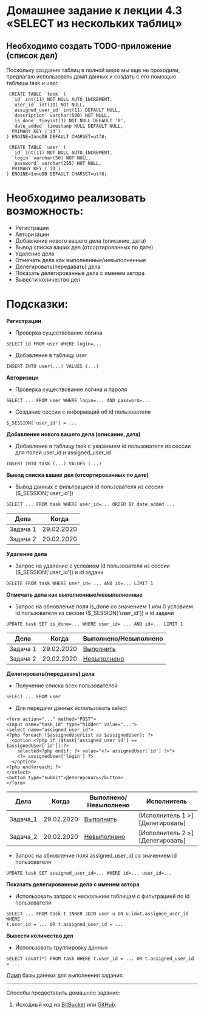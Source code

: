 # Домашнее задание к лекции 4.3 «SELECT из нескольких таблиц»

## Необходимо создать TODO-приложение (список дел)

Поскольку создание таблиц в полной мере мы еще не проходили, предлагаю использовать дамп данных и создать с его помощью таблицы task и user.
```
 CREATE TABLE `task` (
  `id` int(11) NOT NULL AUTO_INCREMENT,
  `user_id` int(11) NOT NULL,
  `assigned_user_id` int(11) DEFAULT NULL,
  `description` varchar(500) NOT NULL,
  `is_done` tinyint(1) NOT NULL DEFAULT '0',
  `date_added` timestamp NULL DEFAULT NULL,
  PRIMARY KEY (`id`)
) ENGINE=InnoDB DEFAULT CHARSET=utf8;

 CREATE TABLE `user` (
  `id` int(11) NOT NULL AUTO_INCREMENT,
  `login` varchar(50) NOT NULL,
  `password` varchar(255) NOT NULL,
  PRIMARY KEY (`id`)
) ENGINE=InnoDB DEFAULT CHARSET=utf8;

```

# Необходимо реализовать возможность: 
* Регистрации
* Авторизации
* Добавление нового вашего дела (описание, дата)
* Вывод списка ваших дел (отсортированных по дате)
* Удаление дела
* Отмечать дела как выполненные/невыполненные
* Делегировать(передавать) дела
* Показать делегированные дела с именем автора
* Вывести количество дел

# Подсказки: 

**Регистрации**
* Проверка существование логина 
```
SELECT id FROM user WHERE login=...
```
* Добавление в таблицу user 
```
INSERT INTO user(...) VALUES (...)
```

**Авторизаци**
* Проверка существование логина и пароля 
```
SELECT ... FROM user WHERE login=... AND password=...
```
* Создание сессии с информаций об id пользователя
```
$_SESSION['user_id'] = ...
```

**Добавление нового вашего дела (описание, дата)**
* Добавление в таблицу task с указанием id пользователя из сессии для полей user_id и assigned_user_id 
``` 
INSERT INTO task (...) VALUES (...)
```

**Вывод списка ваших дел (отсортированных по дате)**

* Вывод данных с фильтрацией id пользователя из сессии ($_SESSION['user_id']) 
```
SELECT ... FROM task WHERE user_id=... ORDER BY date_added ...
```

| Дела | Когда |
| -------- | -------- |
| Задача 1     | 29.02.2020 |
| Задача 2     | 20.02.2020 |


**Удаление дела**

* Запрос на удаление с условием id пользователя из сессии ($_SESSION['user_id']) и id задачи 
```
DELETE FROM task WHERE user_id= ... AND id=... LIMIT 1
```


**Отмечать дела как выполненные/невыполненные**

* Запрос на обновление поля is_done со значением 1 или 0  условием id пользователя из сессии ($_SESSION['user_id']) и id задачи 
```
UPDATE task SET is_done=... WHERE user_id= ... AND id=... LIMIT 1
```

| Дела | Когда | Выполнено/Невыполнено |
| -------- | -------- | -------- |
| Задача 1     | 29.02.2020 | [Выполнить](?id=1&done=1)
| Задача 2     | 20.02.2020 | [Невыполнено](?id=2&done=2)

**Делегировать(передавать) дела**

* Получение списка всех пользователей 
```
SELECT ... FROM user
```
* Для передачи данных использовать select
```
<form action="..." method="POST">
<input name="task_id" type="hidden" value="..."> 
<select name="assigned_user_id">
<?php foreach ($assignedUserList as $assignedUser): ?>
  <option <?php if ($task['assigned_user_id'] == $assignedUser['id']):?>
    selected<?php endif; ?> value="<?= assignedUser['id'] ?>">
    <?= assignedUser['login'] ?>
  </option>
<?php endforeach; ?>
</select>
<buttom type="submit">Делегировать</buttom>
</form>
```

| Дела | Когда | Выполнено/Невыполнено | Исполнитель |
| -------- | -------- | -------- | -------- |
| Задача_1 | 29.02.2020 | [Выполнить](?id=1&done=1) | [Исполнитель 1 >] [Делегировать] |
| Задача_2     | 20.02.2020 | [Невыполнено](?id=2&done=2) | [Исполнитель 2 >] [Делегировать] |

* Запрос на обновление поля assigned_user_id со значением id пользователя
```
UPDATE task SET assigned_user_id=... WHERE id=... user_id=...
```


**Показать делегированные дела с именем автора**
* Использовать запрос к нескольким таблицам c фильтрацией по id пользователя
```
SELECT ... FROM task t INNER JOIN user u ON u.id=t.assigned_user_id WHERE
t.user_id = ... OR t.assigned_user_id = ...
```

**Вывести количество дел**

* Использовать группировку данных 
```
SELECT count(*) FROM task WHERE t.user_id = ... OR t.assigned_user_id = ...
```



[Дамп](resourses/) базы данных для выполнения задания.

---
Способы предоставить домашнее задание:
1. Исходный код на [BitBucket](https://bitbucket.org/) или [GitHub](https://github.com/).
